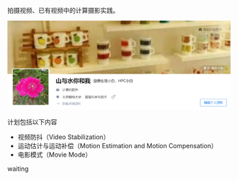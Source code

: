 拍摄视频、已有视频中的计算摄影实践。

![image-20230216213652324](./md_imgs/image-20230216213652324.png)

计划包括以下内容

- 视频防抖（Video Stabilization）
- 运动估计与运动补偿（Motion Estimation and Motion Compensation）
- 电影模式（Movie Mode）

waiting